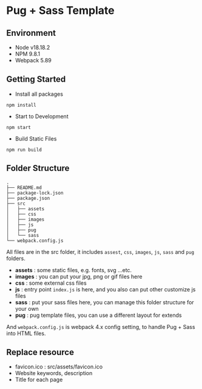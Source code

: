 # Pug + Sass Template

## Environment

- Node v18.18.2
- NPM 9.8.1
- Webpack 5.89

## Getting Started

- Install all packages

```
npm install
```

- Start to Development

```
npm start
```

- Build Static Files

```
npm run build
```

## Folder Structure

```
.
├── README.md
├── package-lock.json
├── package.json
├── src
│   ├── assets
│   ├── css
│   ├── images
│   ├── js
│   ├── pug
│   └── sass
└── webpack.config.js
```

All files are in the src folder, it includes `assest`, `css`, `images`, `js`, `sass` and `pug` folders.

- **assets** : some static files, e.g. fonts, svg ...etc.
- **images** : you can put your jpg, png or gif files here
- **css** : some external css files
- **js** : entry point `index.js` is here, and you also can put other customize js files
- **sass** : put your sass files here, you can manage this folder structure for your own
- **pug** : pug template files, you can use a different layout for extends

And `webpack.config.js` is webpack 4.x config setting, to handle Pug + Sass into HTML files.

## Replace resource
* favicon.ico : src/assets/favicon.ico
* Website keywords, description
* Title for each page